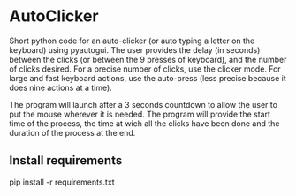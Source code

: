 # AutoClicker
Short python code for an auto-clicker (or auto typing a letter on the keyboard) using pyautogui.
The user provides the delay (in seconds) between the clicks (or between the 9 presses of keyboard), and the number of clicks desired.
For a precise number of clicks, use the clicker mode. For large and fast keyboard actions, use the auto-press (less precise because it does nine actions at a time).

The program will launch after a 3 seconds countdown to allow the user to put the mouse wherever it is needed.
The program will provide the start time of the process, the time at wich all the clicks have been done and the duration of the process at the end.

## Install requirements
pip install -r requirements.txt
